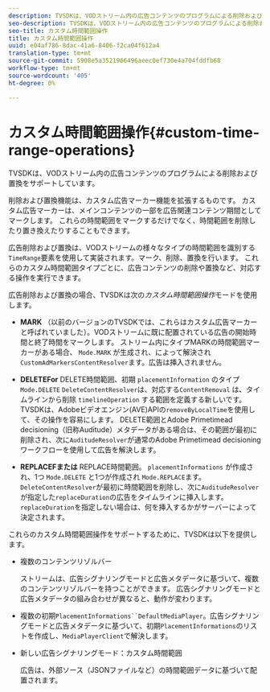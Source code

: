 ```yaml
---
description: TVSDKは、VODストリーム内の広告コンテンツのプログラムによる削除および置換をサポートしています。
seo-description: TVSDKは、VODストリーム内の広告コンテンツのプログラムによる削除および置換をサポートしています。
seo-title: カスタム時間範囲操作
title: カスタム時間範囲操作
uuid: e04af786-8dac-41a6-8406-f2ca04f612a4
translation-type: tm+mt
source-git-commit: 5908e5a3521966496aeec0ef730e4a704fddfb68
workflow-type: tm+mt
source-wordcount: '405'
ht-degree: 0%

---
```



# カスタム時間範囲操作{#custom-time-range-operations}

TVSDKは、VODストリーム内の広告コンテンツのプログラムによる削除および置換をサポートしています。

削除および置換機能は、カスタム広告マーカー機能を拡張するものです。 カスタム広告マーカーは、メインコンテンツの一部を広告関連コンテンツ期間としてマークします。 これらの時間範囲をマークするだけでなく、時間範囲を削除したり置き換えたりすることもできます。

広告削除および置換は、VODストリームの様々なタイプの時間範囲を識別する`TimeRange`要素を使用して実装されます。マーク、削除、置換を行います。 これらのカスタム時間範囲タイプごとに、広告コンテンツの削除や置換など、対応する操作を実行できます。

広告削除および置換の場合、TVSDKは次の&#x200B;*カスタム時間範囲操作*&#x200B;モードを使用します。

* **MARK**
（以前のバージョンのTVSDKでは、これらはカスタム広告マーカーと呼ばれていました）。VODストリームに既に配置されている広告の開始時間と終了時間をマークします。 ストリーム内にタイプMARKの時間範囲マーカーがある場合、 
`Mode.MARK` が生成され、によって解決され `CustomAdMarkersContentResolver`ます。広告は挿入されません。

* **DELETEFor**
DELETE時間範囲、初期 
`placementInformation` のタイプ `Mode.DELETE`  `DeleteContentResolver`は、対応する`ContentRemoval` は、タイムラインから削除 `timelineOperation` する範囲を定義する新しいです。TVSDKは、Adobeビデオエンジン(AVE)APIの`removeByLocalTime`を使用して、その操作を容易にします。 DELETE範囲とAdobe Primetimead decisioning（旧称Auditude）メタデータがある場合は、その範囲が最初に削除され、次に`AuditudeResolver`が通常のAdobe Primetimead decisioningワークフローを使用して広告を解決します。

* **REPLACEFまたは**
REPLACE時間範囲。 
`placementInformations` が作成され、1つ `Mode.DELETE` と1つが作成され `Mode.REPLACE`ます。`DeleteContentResolver`が最初に時間範囲を削除し、次に`AuditudeResolver`が指定した`replaceDuration`の広告をタイムラインに挿入します。 `replaceDuration`を指定しない場合は、何を挿入するかがサーバーによって決定されます。

これらのカスタム時間範囲操作をサポートするために、TVSDKは以下を提供します。

* 複数のコンテンツリゾルバー

   ストリームは、広告シグナリングモードと広告メタデータに基づいて、複数のコンテンツリゾルバーを持つことができます。 広告シグナリングモードと広告メタデータの組み合わせが異なると、動作が変わります。
* 複数の初期`PlacementInformations``DefaultMediaPlayer`。広告シグナリングモードと広告メタデータに基づいて、初期`PlacementInformations`のリストを作成し、`MediaPlayerClient`で解決します。

* 新しい広告シグナリングモード：カスタム時間範囲

   広告は、外部ソース（JSONファイルなど）の時間範囲データに基づいて配置されます。